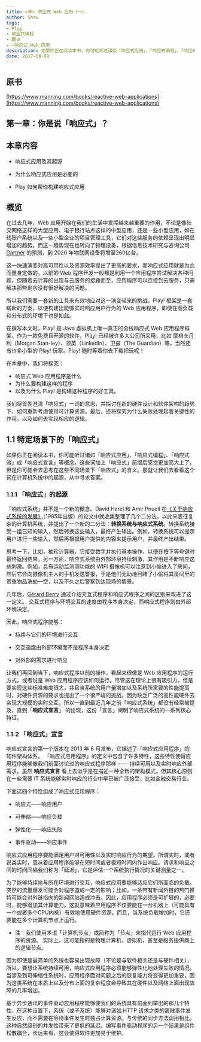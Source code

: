 ```yaml
---
title: <译> 响应式 Web 应用（一）
author: Shaw
tags:
- Play
- 响应式编程
- 翻译
- ~响应式 Web 应用
description: 如果你正在阅读本书，你可能听过诸如「响应式应用」、「响应式编程」、「响应式流」或「响应式宣言」等概念。这些词加上「响应式」前缀后感觉更加高大上了，但是你可能会去思考在这些不同场景下「响应式」的含义。那就让我们去看看这个词在计算机系统中的起源，从中寻求答案。
date: 2017-08-08
---
```


## 原书

[https://www.manning.com/books/reactive-web-applications](https://www.manning.com/books/reactive-web-applications)

## 第一章：你是说「响应式」？

## 本章内容

- 响应式应用及其起源

- 为什么响应式应用是必要的

- Play 如何帮你构建响应式应用

## 概览

在过去几年，Web 应用开始在我们的生活中发挥越来越重要的作用，不论是像社交网络这样的大型应用、电子银行站点这样的中型应用，还是一些小型应用，如在线账户系统以及一些小型企业的项目管理工具，它们对这些服务的依赖呈现出明显增加的趋势。而这一趋势现在也转向了物理设备，根据信息技术研究与咨询公司 [Gartner](www.gartner.com/newsroom/id/2636073) 的预测，到 2020 年物联网设备将增至260亿台。

这一快速演变对高可用性以及资源效率提出了更高的要求，而响应式应用就是为此而量身定做的。以前的 Web 程序开发一般都是利用一个应用程序尝试解决各种问题，但随着云计算的出现与云服务的接踵而至，应用程序可以连接到云服务，只需解决那些剩余没有很好解决的问题。

所以我们需要一套新的工具来有效地应对这一演变带来的挑战。Play! 框架是一套崭新的方案，以便构建出能够实时响应用户行为的 Web 应用程序，即使在高负载和分布式的环境下也是如此。

在撰写本文时，Play! 是 Java 虚拟机上唯一真正的全栈响应式 Web 应用程序框架。作为一款免费且开源的软件，Play! 已经被许多大公司所采用，比如 摩根士丹利（Morgan Stan-ley）、领英（LinkedIn）、卫报（The Guardian）等，当然还有许多小型的 Play! 玩家。Play! 随时等着你去下载把玩呢！

在本章中，我们将探究：
- 响应式 Web 应用程序是什么
- 为什么要构建这样的程序
- 以及为什么 Play! 是构建这种程序的好工具。

我们将首先澄清「响应式」一词的意思，并探讨在新的硬件设计和软件架构的趋势下，如何重新考虑使用可计算资源。最后，还将探究为什么失败处理起着关键性的作用，以及如何去实现相应的逻辑。

## 1.1 特定场景下的「响应式」

如果你正在阅读本书，你可能听过诸如「响应式应用」、「响应式编程」、「响应式流」或「响应式宣言」等概念。这些词加上「响应式」前缀后感觉更加高大上了，但是你可能会去思考在这些不同场景下「响应式」的含义。那就让我们去看看这个词在计算机系统中的起源，从中寻求答案。

### 1.1.1 「响应式」的起源

「响应式系统」并不是一个新的概念。David Harel 和 Amir Pnueli 在[《关于响应式系统的发展》](http://mng.bz/p1n3)（1985年出版）的论文中就收集整理了几个二分法，以此来表征复杂的计算机系统，并提出了一个新的二分法：**转换系统与响应式系统**。转换系统接受一组已知的输入，然后转换这些输入，最终产生输出。例如，转换系统可以提示用户进行一些输入，然后再根据用户提供的内容来提示用户，并最终产出结果。

思考一下，比如，袖珍计算器，它接受数字并执行基本操作，以便在按下等号键时最终返回结果。另一方面，响应式系统由外部环境持续刺激，其作用是不断响应这些刺激。例如，具有运动监测测功能的 WIFI 摄像机可以注意到小偷进入了房间，然后它会向摄像机主人的手机发送警报，于是他们无助地目睹了小偷将其房间里的贵重物品洗劫一空，以及不久之后警察到达现场的情景。

几年后，[Gérard Berry](https://hal.inria.fr/inria-00075494/document) 通过介绍交互式程序和响应式程序之间的区别来改进了这一定义。 交互式程序与环境交互的速度由程序本身决定，而响应式程序则由外部环境决定。

因此，响应式程序能够：

- 持续与它们的环境进行交互

- 交互速度由外部环境而不是程序本身决定

- 对外部的需求进行响应

让我们再回到当下，响应式程序以前的操作，看起来很像是 Web 应用程序的运行方式，或者说是 Web 应用程序应该如何运行。尽管这在理论上很有吸引力，但是要实现这些标准难度很大，并且当系统的用户量增加以及系统所需要的性能提高时，对硬件资源的要求也提出了一个很严峻的挑战。因为缺乏广泛的高性能硬件去实现大规模的实时交互，所以一直到最近几年之前「响应式系统」都没有经常被提及，直到「**响应式宣言**」 的出现，这份「宣言」阐明了响应式系统的一系列核心特征。

### 1.1.2 「响应式」宣言

响应式宣言的第一个版本在 2013 年 6 月发布，它描述了「响应式应用程序」的软件架构体系。 「响应式应用程序」的定义中包含了许多特性，这些特性使得应用程序能够像我们前面讨论过的响应式程序那样 —— 持续可用以及实时响应外部需求。虽然 **响应式宣言** 看上去似乎是在描述一种全新的架构模式，但其核心原则在一些需要 IT 系统能够实时响应的行业中早已被广泛接受，比如金融交易行业。

下面这四个特性组成了响应式应用程序：

- 响应式——响应用户

- 可伸缩——响应负载

- 弹性化——响应失败

- 事件驱动——响应事件

响应式应用程序要能满足用户对可用性以及实时响应行为的期望。所谓实时，或者说类实时，意味着应用程序能够在短时间或者极短时间内作出响应。请求和响应之间的时间间隔我们称为「延迟」，它是评估一个系统执行情况的关键测量之一。

为了能够持续地与所在环境进行交互，响应式应用要能够适应它们所面临的负载。突然的流量爆发可能会对程序造成一定的影响；比如，一条带有新闻外链的热门推特可能会对外链指向的新闻网站造成冲击。因此，应用程序必须是可扩展的，必要时，能够增加其计算能力。这就意味着应用程序不仅要能在一台机器上（可能具有一个或者多个CPU内核）有效地使用硬件资源，而且，当系统负载增加时，它还要能在多个计算机节点上运行。

- 注：我们使用术语「计算机节点」或简称为「节点」来指代运行 Web 应用程序的资源。 实际上，这可能指的是物理计算机，虚拟机，甚至是服务提供商上的逻辑节点。

因为即使是最简单的系统也容易出现故障（不论是与软件相关还是与硬件相关），所以，要想让系统持续可用，响应式应用程序必须能够弹性化地处理失败的情况。当涉及到可伸缩性系统时，应用程序面对问题之后的恢复能力将变得更加重要，因为这类系统在本质上以及分布上面的复杂程度会导致其在硬件以及网络上面出现故障的几率增加。

基于异步通讯的事件驱动应用程序能够使我们的系统具有前面列举出的那几个特性。在这种设置下，系统（或子系统）能够对诸如 HTTP 请求之类的离散事件发生反应，而不需要在等待事件发生时独占计算资源。与传统的同步方法调用相比，这种自然级别的并发性带来了更低的延迟。编写事件驱动程序的另一个结果是组件松散耦合，长远来看，这会使得软件更加易于维护。
